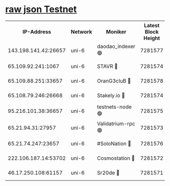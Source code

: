 [raw json Testnet](https://rpc-check.junot.stavr.tech/junot/rpc-junot-result.json)
=


<table><tr><th>IP-Address</th><th>Network</th><th>Moniker</th><th>Latest Block Height</th><th>Earliest Block Height</th><th>Catching Up</th><th>Tx Index</th><th>Voting Power</th><th>Scan Time</th></tr><tr><td>143.198.141.42:26657</td><td>uni-6</td><td>daodao_indexer 🟢</td><td>7281577</td><td>1</td><td>False</td><td>off</td><td>0</td><td>2024-01-22T15:59:24.761992464UTC</td></tr><tr><td>65.109.92.241:1067</td><td>uni-6</td><td>STAVR 🔴</td><td>7281574</td><td>1138541</td><td>False</td><td>on</td><td>6053</td><td>2024-01-22T15:59:16.709811655UTC</td></tr><tr><td>65.109.88.251:33657</td><td>uni-6</td><td>OranG3cluB 🔴</td><td>7281578</td><td>1138541</td><td>False</td><td>on</td><td>11</td><td>2024-01-22T15:59:29.252449466UTC</td></tr><tr><td>65.108.79.246:26668</td><td>uni-6</td><td>Stakely.io 🔴</td><td>7281574</td><td>1570872</td><td>False</td><td>on</td><td>1622293</td><td>2024-01-22T15:59:17.090763691UTC</td></tr><tr><td>95.216.101.38:36657</td><td>uni-6</td><td>testnets-node 🟢</td><td>7281575</td><td>1615130</td><td>False</td><td>on</td><td>0</td><td>2024-01-22T15:59:19.450156178UTC</td></tr><tr><td>65.21.94.31:27957</td><td>uni-6</td><td>Validatrium-rpc 🟢</td><td>7281573</td><td>2943363</td><td>False</td><td>on</td><td>0</td><td>2024-01-22T15:59:12.215163608UTC</td></tr><tr><td>65.21.74.247:23657</td><td>uni-6</td><td>#SoloNation 🔴</td><td>7281576</td><td>5208001</td><td>False</td><td>on</td><td>112</td><td>2024-01-22T15:59:23.859547711UTC</td></tr><tr><td>222.106.187.14:53702</td><td>uni-6</td><td>Cosmostation 🔴</td><td>7281572</td><td>5344501</td><td>False</td><td>on</td><td>109003</td><td>2024-01-22T15:59:09.832473900UTC</td></tr><tr><td>46.17.250.108:61157</td><td>uni-6</td><td>Sr20de 🔴</td><td>7281571</td><td>6419777</td><td>False</td><td>on</td><td>37</td><td>2024-01-22T15:59:04.286714324UTC</td></tr></table>